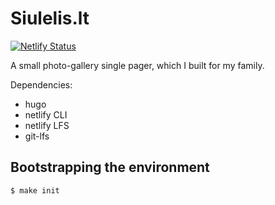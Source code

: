 # Siulelis.lt

[![Netlify Status](https://api.netlify.com/api/v1/badges/b7c186bf-078d-4237-b6aa-2d868f1a5495/deploy-status)](https://app.netlify.com/sites/stupefied-kalam-e85212/deploys)

A small photo-gallery single pager, which I built for my family.

Dependencies:
- hugo
- netlify CLI
- netlify LFS
- git-lfs

## Bootstrapping the environment

```
$ make init
```

